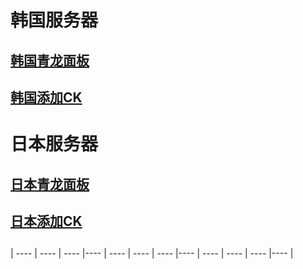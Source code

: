 

# 韩国服务器 
## [韩国青龙面板](http://193.123.240.255:5700)                                      
## [韩国添加CK](http://193.123.240.255:5800)  


####
####
####
####


# 日本服务器
## [日本青龙面板](http://140.83.51.153:5700)                                        
## [日本添加CK](http://140.83.51.153:5800)  
##
|  ----  | ----   | ----  |----  |  ----  | ----   | ----  |----  |  ----  | ----   | ----  |----  |  

```  

